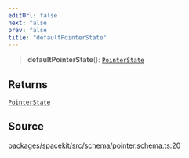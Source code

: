```yaml
---
editUrl: false
next: false
prev: false
title: "defaultPointerState"
---
```


> **defaultPointerState**(): [`PointerState`](../type-aliases/PointerState.md)

## Returns

[`PointerState`](../type-aliases/PointerState.md)

## Source

[packages/spacekit/src/schema/pointer.schema.ts:20](https://github.com/nodenogg-in/alpha-p2p/blob/bd4a66e/packages/spacekit/src/schema/pointer.schema.ts#L20)

